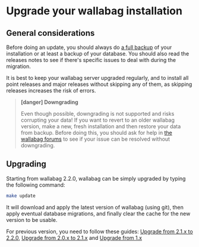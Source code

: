 # Upgrade your wallabag installation

## General considerations

Before doing an update, you should always do [a full backup](backup.md) of your installation or at least a backup of your database. You should also read the releases notes to see if there's specific issues to deal with during the migration.

It is best to keep your wallabag server upgraded regularly, and to install all point releases and major releases without skipping any of them, as skipping releases increases the risk of errors.

> **[danger] Downgrading**
>
> Even though possible, downgrading is not supported and risks corrupting your data! If you want to revert to an older wallabag version, make a new, fresh installation and then restore your data from backup. Before doing this, you should ask for help in [the wallabag forums](https://community.wallabag.org) to see if your issue can be resolved without downgrading.

## Upgrading

Starting from wallabag 2.2.0, wallabag can be simply upgraded by typing the following command:

```bash
make update
```

It will download and apply the latest version of wallabag (using git), then apply eventual database migrations, and finally clear the cache for the new version to be usable.

For previous version, you need to follow these guides: [Upgrade from 2.1.x to 2.2.0](/admin/maintenance/upgrades/upgrade21-22.md), [Upgrade from 2.0.x to 2.1.x](upgrade20-21.md) and [Upgrade from 1.x](upgrade1x.md)
